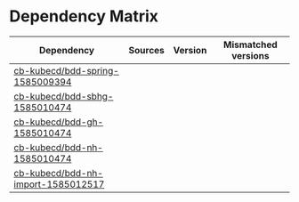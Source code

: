 # Dependency Matrix

Dependency | Sources | Version | Mismatched versions
---------- | ------- | ------- | -------------------
[cb-kubecd/bdd-spring-1585009394](https://github.com/cb-kubecd/bdd-spring-1585009394.git) |  | []() | 
[cb-kubecd/bdd-sbhg-1585010474](https://github.com/cb-kubecd/bdd-sbhg-1585010474.git) |  | []() | 
[cb-kubecd/bdd-gh-1585010474](https://github.com/cb-kubecd/bdd-gh-1585010474.git) |  | []() | 
[cb-kubecd/bdd-nh-1585010474](https://github.com/cb-kubecd/bdd-nh-1585010474.git) |  | []() | 
[cb-kubecd/bdd-nh-import-1585012517](https://github.com/cb-kubecd/bdd-nh-import-1585012517.git) |  | []() | 
